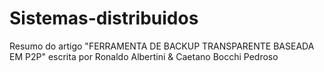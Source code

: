 # Sistemas-distribuidos
Resumo do artigo "FERRAMENTA DE BACKUP TRANSPARENTE BASEADA EM P2P" escrita por Ronaldo Albertini &amp; Caetano Bocchi Pedroso
